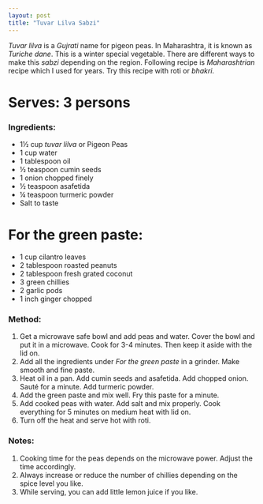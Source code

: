 ```yaml
---
layout: post
title: "Tuvar Lilva Sabzi"
---
```




_Tuvar lilva_ is a _Gujrati_ name for pigeon peas. In Maharashtra, it is known as _Turiche dane_. This is a winter special vegetable. There are different ways to make this _sabzi_ depending on the region. Following recipe is _Maharashtrian_ recipe which I used for years. 
Try this recipe with roti or _bhakri_. 

# Serves: 3 persons

### Ingredients:
* 1½ cup _tuvar lilva_ or Pigeon Peas
* 1 cup water
* 1 tablespoon oil
* ½ teaspoon cumin seeds
* 1 onion chopped finely
* ½ teaspoon asafetida
* ¼ teaspoon turmeric powder
* Salt to taste

# For the green paste:
* 1 cup cilantro leaves
* 2 tablespoon roasted peanuts
* 2 tablespoon fresh grated coconut
* 3 green chillies
* 2 garlic pods
* 1 inch ginger chopped

### Method:
1. Get a microwave safe bowl and add peas and water. Cover the bowl and put it in a microwave. Cook for 3-4 minutes. Then keep it aside with the lid on.
2. Add all the ingredients under _For the green paste_ in a grinder. Make smooth and fine paste.
3. Heat oil in a pan. Add cumin seeds and asafetida. Add chopped onion. Sauté for a minute. Add turmeric powder. 
4. Add the green paste and mix well. Fry this paste for a minute. 
5. Add cooked peas with water. Add salt and mix properly. Cook everything for 5 minutes on medium heat with lid on. 
6. Turn off the heat and serve hot with roti. 

### Notes:
1. Cooking time for the peas depends on the microwave power. Adjust the time accordingly. 
2. Always increase or reduce the number of chillies depending on the spice level you like. 
3. While serving, you can add little lemon juice if you like.